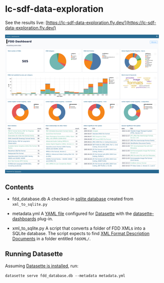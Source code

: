 # lc-sdf-data-exploration

See the results live: [https://lc-sdf-data-exploration.fly.dev/](https://lc-sdf-data-exploration.fly.dev/)  

![screenshot of datasette dashboard](dashboard.jpg)

## Contents

- fdd_database.db
A checked-in [sqlite database](https://www.sqlite.org/index.html) created from `xml_to_sqlite.py`

- metadata.yml
A [YAML file](https://yaml.org/) configured for [Datasette](https://datasette.io/) with the [datasette-dashboards](https://github.com/rclement/datasette-dashboards) plug-in.

- xml_to_sqlite.py
A script that converts a folder of FDD XMLs into a SQLite database. The script expects to find [XML Format Description Documents](https://www.loc.gov/preservation/digital/formats/fdd/fdd_xml_info.shtml) in a folder entitled `fddXML/`.

## Running Datasette

Assuming [Datasette is installed](https://docs.datasette.io/en/stable/installation.html), run:

`datasette serve fdd_database.db --metadata metadata.yml`
